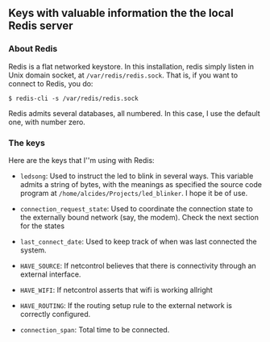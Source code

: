 
Keys with valuable information the the local Redis server
---------------------------------------------------------

### About Redis ### 

Redis is a flat networked keystore. In this installation, redis
simply listen in Unix domain socket, at `/var/redis/redis.sock`. That
is, if you want to connect to Redis, you do:

    $ redis-cli -s /var/redis/redis.sock

Redis admits several databases, all numbered. In this case, I use the
default one, with number zero. 

### The keys ### 

Here are the keys that I''m using with Redis:

* `ledsong`: Used to instruct the led to blink in several ways.
   This variable admits a string of bytes, with the meanings as
   specified the source code program at
   `/home/alcides/Projects/led_blinker`. I hope it be of use.

* `connection_request_state`: Used to coordinate the connection state
  to the externally bound network (say, the modem). Check the next
  section for the states
   
* `last_connect_date`: Used to keep track of when was last connected the 
  system.

* `HAVE_SOURCE`: If netcontrol believes that there is connectivity through
  an external interface.

* `HAVE_WIFI`: If netcontrol asserts that wifi is working allright

* `HAVE_ROUTING`: If the routing setup rule to the external network
  is correctly configured.

* `connection_span`: Total time to be connected.
